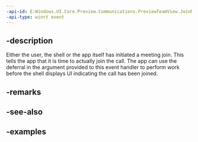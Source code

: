 ```yaml
---
-api-id: E:Windows.UI.Core.Preview.Communications.PreviewTeamView.JoinMeetingRequested
-api-type: winrt event
---
```


## -description
Either the user, the shell or the app itself has initiated a meeting join. This tells the app that it is time to actually join the call. The app can use the deferral in the argument provided to this event handler to perform work before the shell displays UI indicating the call has been joined.

## -remarks

## -see-also

## -examples

